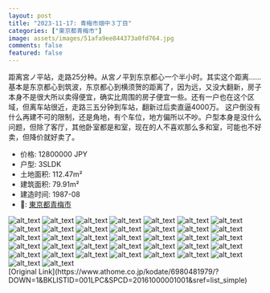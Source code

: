 ```yaml
---
layout: post
title: "2023-11-17: 青梅市畑中３丁目"
categories: ["東京都青梅市"]
image: assets/images/51afa9ee844373a0fd764.jpg
comments: false
featured: false
---
```

<p>距离宮ノ平站，走路25分种。从宮ノ平到东京都心一个半小时。其实这个距离……基本是东京都心到筑波，东京都心到横须贺的距离了，因为远，又没大翻新，房子本身不是很大所以卖得便宜，确实比周围的房子便宜一些。还有一户也在这个区域，但离车站很近，走路三五分钟到车站，翻新过后卖直逼4000万。
这户倒没有什么再建不可的限制，还是角地，有个车位，地方偏所以不吵。户型本身是没什么问题，但除了客厅，其他卧室都是和室，现在的人不喜欢那么多和室，可能也不好卖，但降价就好卖了。</p>

* 价格: 12800000 JPY
* 户型: 3SLDK
* 土地面积: 112.47m²
* 建筑面积: 79.91m²
* 建造时间: 1987-08
* 📍: [東京都青梅市](https://www.google.com/maps/search/?api=1&query=35.7820571%2C139.2392562)

<div class="scroll-container"><img src="/assets/images/ceceb38e584846cf281f8.jpg" alt="alt_text"/>
<img src="/assets/images/bcfae573c5ceb69c3590d.jpg" alt="alt_text"/>
<img src="/assets/images/d2ab2c7058eb0f8888025.jpg" alt="alt_text"/>
<img src="/assets/images/ea9247c6b2ea555ebdd91.jpg" alt="alt_text"/>
<img src="/assets/images/9aefb96807d2a8c4043d2.jpg" alt="alt_text"/>
<img src="/assets/images/c4ba0032406be08f9fec9.jpg" alt="alt_text"/>
<img src="/assets/images/645fa6f8f57db7abe4b69.jpg" alt="alt_text"/>
<img src="/assets/images/b0d7ee4ee8d1390cc306d.jpg" alt="alt_text"/>
<img src="/assets/images/56b6bb71ada5fd89b82b5.jpg" alt="alt_text"/>
<img src="/assets/images/eec457da8b65b98bbc38f.jpg" alt="alt_text"/>
<img src="/assets/images/b9ce7d23b77a67d24abed.jpg" alt="alt_text"/>
<img src="/assets/images/816fa02d8b62b3d431bd2.jpg" alt="alt_text"/>
<img src="/assets/images/81041971f2aaf0fbb1b3f.jpg" alt="alt_text"/>
<img src="/assets/images/132e41453e4413f02a76e.jpg" alt="alt_text"/>
<img src="/assets/images/5928e436258c375c32e4a.jpg" alt="alt_text"/>
<img src="/assets/images/f2252d30e5ed75f010ade.jpg" alt="alt_text"/>
<img src="/assets/images/1cc5d7edf2a50f26c79c4.jpg" alt="alt_text"/>
<img src="/assets/images/93c841d8355428c0b1af3.jpg" alt="alt_text"/>
<img src="/assets/images/78b30b8c62681d0b1b493.jpg" alt="alt_text"/>
<img src="/assets/images/1e62011488599dedff834.jpg" alt="alt_text"/>
<img src="/assets/images/ce7537dd750d3c4c12c04.jpg" alt="alt_text"/>
<img src="/assets/images/c2ab01a62770c538e961d.jpg" alt="alt_text"/>
<img src="/assets/images/2aa496cf28cf6fa79c00b.jpg" alt="alt_text"/>
<img src="/assets/images/53992bcc34cb65608c451.jpg" alt="alt_text"/>
<img src="/assets/images/2039978873c09b0b0988d.jpg" alt="alt_text"/>
<img src="/assets/images/794cce9b8ac86c9a192aa.jpg" alt="alt_text"/>
<img src="/assets/images/0031c07c47009e9a4edef.jpg" alt="alt_text"/>
<img src="/assets/images/0c7a61a1a442d56f4e979.jpg" alt="alt_text"/>
<img src="/assets/images/0d2b6f07c063207bf1d5e.jpg" alt="alt_text"/>
<img src="/assets/images/1c7fd3d850a3e2c409008.jpg" alt="alt_text"/>
<img src="/assets/images/85f75d30ff3120d937d8f.jpg" alt="alt_text"/>
<img src="/assets/images/c4f5129ab96bf581a6d11.jpg" alt="alt_text"/>
<img src="/assets/images/ec50bbb72d749c03ae999.jpg" alt="alt_text"/>
<img src="/assets/images/dc186cb8a054f8ee76fe0.jpg" alt="alt_text"/>
<img src="/assets/images/554aaaa3bf4b6a313f2db.jpg" alt="alt_text"/>
<img src="/assets/images/af391e188ed4389f965f4.jpg" alt="alt_text"/>
<img src="/assets/images/51dc1378809ebeb38300d.jpg" alt="alt_text"/></div>
[Original Link](https://www.athome.co.jp/kodate/6980481979/?DOWN=1&BKLISTID=001LPC&SPCD=20161000001001&sref=list_simple)